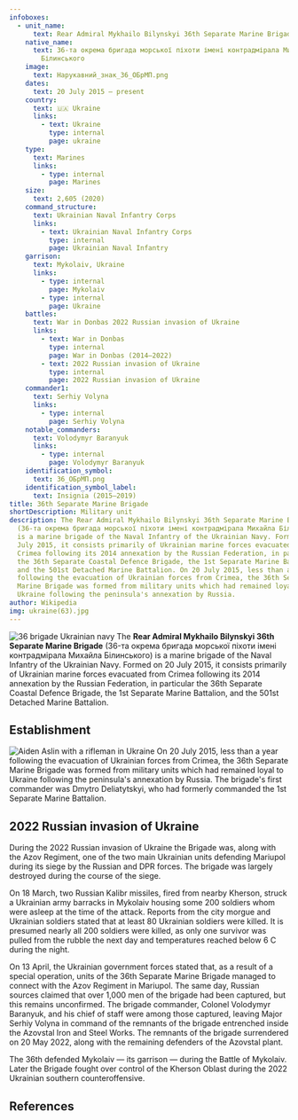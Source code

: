 ```yaml
---
infoboxes:
  - unit_name:
      text: Rear Admiral Mykhailo Bilynskyi 36th Separate Marine Brigade
    native_name:
      text: 36-та окрема бригада морської піхоти імені контрадмірала Михайла
        Білинського
    image:
      text: Нарукавний_знак_36_ОБрМП.png
    dates:
      text: 20 July 2015 – present
    country:
      text: 🇺🇦 Ukraine
      links:
        - text: Ukraine
          type: internal
          page: ukraine
    type:
      text: Marines
      links:
        - type: internal
          page: Marines
    size:
      text: 2,605 (2020)
    command_structure:
      text: Ukrainian Naval Infantry Corps
      links:
        - text: Ukrainian Naval Infantry Corps
          type: internal
          page: Ukrainian Naval Infantry
    garrison:
      text: Mykolaiv, Ukraine
      links:
        - type: internal
          page: Mykolaiv
        - type: internal
          page: Ukraine
    battles:
      text: War in Donbas 2022 Russian invasion of Ukraine
      links:
        - text: War in Donbas
          type: internal
          page: War in Donbas (2014–2022)
        - text: 2022 Russian invasion of Ukraine
          type: internal
          page: 2022 Russian invasion of Ukraine
    commander1:
      text: Serhiy Volyna
      links:
        - type: internal
          page: Serhiy Volyna
    notable_commanders:
      text: Volodymyr Baranyuk
      links:
        - type: internal
          page: Volodymyr Baranyuk
    identification_symbol:
      text: 36_ОБрМП.png
    identification_symbol_label:
      text: Insignia (2015–2019)
title: 36th Separate Marine Brigade
shortDescription: Military unit
description: The Rear Admiral Mykhailo Bilynskyi 36th Separate Marine Brigade
  (36-та окрема бригада морської піхоти імені контрадмірала Михайла Білинського)
  is a marine brigade of the Naval Infantry of the Ukrainian Navy. Formed on 20
  July 2015, it consists primarily of Ukrainian marine forces evacuated from
  Crimea following its 2014 annexation by the Russian Federation, in particular
  the 36th Separate Coastal Defence Brigade, the 1st Separate Marine Battalion,
  and the 501st Detached Marine Battalion. On 20 July 2015, less than a year
  following the evacuation of Ukrainian forces from Crimea, the 36th Separate
  Marine Brigade was formed from military units which had remained loyal to
  Ukraine following the peninsula's annexation by Russia.
author: Wikipedia
img: ukraine(63).jpg
---
```

        
![36 brigade Ukrainian navy](https://wikipedia.org/wiki/Special:Redirect/file/36_brigade_Ukrainian_navy.jpg?)
The **Rear Admiral Mykhailo Bilynskyi 36th Separate Marine Brigade** (36-та окрема бригада морської піхоти імені контрадмірала Михайла Білинського) is a marine brigade of the Naval Infantry of the Ukrainian Navy. Formed on 20 July 2015, it consists primarily of Ukrainian marine forces evacuated from Crimea following its 2014 annexation by the Russian Federation, in particular the 36th Separate Coastal Defence Brigade, the 1st Separate Marine Battalion, and the 501st Detached Marine Battalion.

## Establishment
![Aiden Aslin with a rifleman in Ukraine](https://wikipedia.org/wiki/Special:Redirect/file/Aiden_Aslin_with_a_rifleman_in_Ukraine.jpg?)
On 20 July 2015, less than a year following the evacuation of Ukrainian forces from Crimea, the 36th Separate Marine Brigade was formed from military units which had remained loyal to Ukraine following the peninsula's annexation by Russia. The brigade's first commander was Dmytro Deliatytskyi, who had formerly commanded the 1st Separate Marine Battalion.

## 2022 Russian invasion of Ukraine
During the 2022 Russian invasion of Ukraine the Brigade was, along with the Azov Regiment, one of the two main Ukrainian units defending Mariupol during its siege by the Russian and DPR forces. The brigade was largely destroyed during the course of the siege.

On 18 March, two Russian Kalibr missiles, fired from nearby Kherson, struck a Ukrainian army barracks in Mykolaiv housing some 200 soldiers whom were asleep at the time of the attack. Reports from the city morgue and Ukrainian soldiers stated that at least 80 Ukrainian soldiers were killed. It is presumed nearly all 200 soldiers were killed, as only one survivor was pulled from the rubble the next day and temperatures reached below 6 C during the night.

On 13 April, the Ukrainian government forces stated that, as a result of a special operation, units of the 36th Separate Marine Brigade managed to connect with the Azov Regiment in Mariupol. The same day, Russian sources claimed that over 1,000 men of the brigade had been captured, but this remains unconfirmed. The brigade commander, Colonel Volodymyr Baranyuk, and his chief of staff were among those captured, leaving Major Serhiy Volyna in command of the remnants of the brigade entrenched inside the Azovstal Iron and Steel Works. The remnants of the brigade surrendered on 20 May 2022, along with the remaining defenders of the Azovstal plant.

The 36th defended Mykolaiv — its garrison — during the Battle of Mykolaiv. Later the Brigade fought over control of the Kherson Oblast during the 2022 Ukrainian southern counteroffensive.

## References
